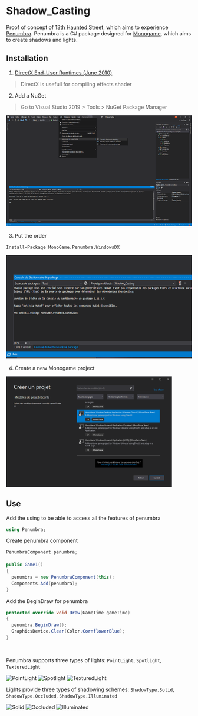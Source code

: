 # Shadow_Casting
Proof of concept of [13th Haunted Street](https://github.com/AlecInfo/13th_Haunted_Street), which aims to experience [Penumbra](https://github.com/discosultan/penumbra). Penumbra is a C# package designed for [Monogame](https://www.monogame.net/), which aims to create shadows and lights.

## Installation

1. [DirectX End-User Runtimes (June 2010)](https://www.microsoft.com/en-us/download/details.aspx?id=8109)
> DirectX is usefull for compiling effects shader

2. Add a NuGet
> Go to Visual Studio 2019 > Tools > NuGet Package Manager
> <br>
<p>
  <img src="/Documentation/InstallNuGet.png" alt="NuGet" Height="300">
</p>

3. Put the order

```shell
Install-Package MonoGame.Penumbra.WindowsDX
```
<p>
  <img src="/Documentation/InstallPackage.png" alt="Install Package" Height="280">
</p>

4. Create a new Monogame project

<p>
  <img src="/Documentation/CreateProjectMonogame.png" alt="Create monogame project" Height="300">
</p>

## Use

Add the using to be able to access all the features of penumbra
```cs
using Penumbra;
``` 

Create penumbra component
```cs
PenumbraComponent penumbra;

public Game1()
{
  penumbra = new PenumbraComponent(this);
  Components.Add(penumbra);
}
```

Add the BeginDraw for penumbra
```cs
protected override void Draw(GameTime gameTime)
{
  penumbra.BeginDraw();
  GraphicsDevice.Clear(Color.CornflowerBlue);
}
```
<br>

Penumbra supports three types of lights: `PointLight`, `Spotlight`, `TexturedLight`

![PointLight](https://github.com/discosultan/penumbra/raw/master/Documentation/PointLight.png)
![Spotlight](https://github.com/discosultan/penumbra/raw/master/Documentation/Spotlight.png)
![TexturedLight](https://github.com/discosultan/penumbra/blob/master/Documentation/TexturedLight.png)

Lights provide three types of shadowing schemes: `ShadowType.Solid`, `ShadowType.Occluded`, `ShadowType.Illuminated`

![Solid](https://github.com/discosultan/penumbra/blob/master/Documentation/Solid.png)
![Occluded](https://github.com/discosultan/penumbra/raw/master/Documentation/Occluded.png)
![Illuminated](https://github.com/discosultan/penumbra/raw/master/Documentation/Illuminated.png)
